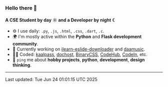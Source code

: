 ### Hello there 👋

#### A CSE Student by day ☼ and a Developer by night ☾


- ⚙️ I use daily: `.py`, `.js`, `.html`, `.css`, `.dart`, `.c`.
- 🌍 I'm mostly active within the **Python** and **Flask development community**.
- 📌 Currently working on [ilearn-eslide-downloader](https://github.com/kamalkoranga/ilearn-eslide-downloader) and [daamusic](https://github.com/kamalkoranga/daamusic).
- 🧑‍💻 Coded: [kaalpass](https://github.com/kamalkoranga/kaalpass), [dochost](https://github.com/kamalkoranga/dochost), [BinaryCSS](https://github.com/kamalkoranga/BinaryCSS), [CodeHub](https://github.com/kamalkoranga/codehub), [CodeIn](https://github.com/kamalkoranga/codein), etc.
- 💬 `ping` me about **hobby projects**, **python**, **development**, **design thinking**.

---
Last updated: Tue Jun 24 01:01:15 UTC 2025
